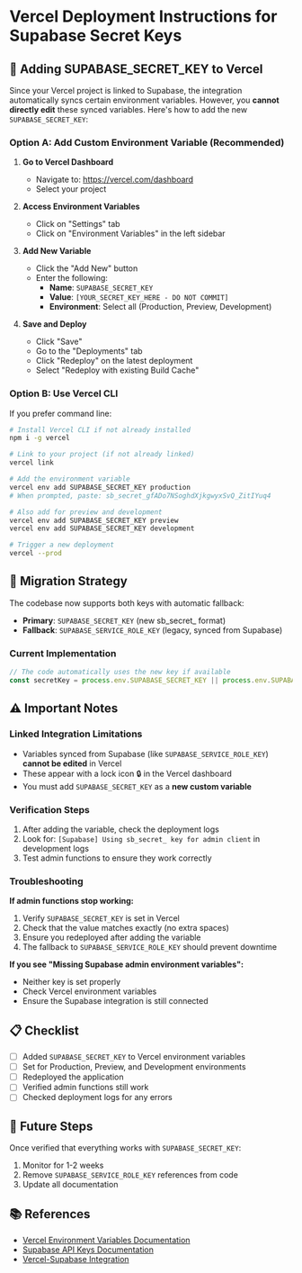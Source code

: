 # Vercel Deployment Instructions for Supabase Secret Keys

## 🔐 Adding SUPABASE_SECRET_KEY to Vercel

Since your Vercel project is linked to Supabase, the integration automatically syncs certain environment variables. However, you **cannot directly edit** these synced variables. Here's how to add the new `SUPABASE_SECRET_KEY`:

### Option A: Add Custom Environment Variable (Recommended)

1. **Go to Vercel Dashboard**
   - Navigate to: https://vercel.com/dashboard
   - Select your project

2. **Access Environment Variables**
   - Click on "Settings" tab
   - Click on "Environment Variables" in the left sidebar

3. **Add New Variable**
   - Click the "Add New" button
   - Enter the following:
     - **Name**: `SUPABASE_SECRET_KEY`
     - **Value**: `[YOUR_SECRET_KEY_HERE - DO NOT COMMIT]`
     - **Environment**: Select all (Production, Preview, Development)

4. **Save and Deploy**
   - Click "Save"
   - Go to the "Deployments" tab
   - Click "Redeploy" on the latest deployment
   - Select "Redeploy with existing Build Cache"

### Option B: Use Vercel CLI

If you prefer command line:

```bash
# Install Vercel CLI if not already installed
npm i -g vercel

# Link to your project (if not already linked)
vercel link

# Add the environment variable
vercel env add SUPABASE_SECRET_KEY production
# When prompted, paste: sb_secret_gfADo7NSoghdXjkgwyxSvQ_ZitIYuq4

# Also add for preview and development
vercel env add SUPABASE_SECRET_KEY preview
vercel env add SUPABASE_SECRET_KEY development

# Trigger a new deployment
vercel --prod
```

## 🔄 Migration Strategy

The codebase now supports both keys with automatic fallback:
- **Primary**: `SUPABASE_SECRET_KEY` (new sb_secret_ format)
- **Fallback**: `SUPABASE_SERVICE_ROLE_KEY` (legacy, synced from Supabase)

### Current Implementation

```javascript
// The code automatically uses the new key if available
const secretKey = process.env.SUPABASE_SECRET_KEY || process.env.SUPABASE_SERVICE_ROLE_KEY
```

## ⚠️ Important Notes

### Linked Integration Limitations
- Variables synced from Supabase (like `SUPABASE_SERVICE_ROLE_KEY`) **cannot be edited** in Vercel
- These appear with a lock icon 🔒 in the Vercel dashboard
- You must add `SUPABASE_SECRET_KEY` as a **new custom variable**

### Verification Steps
1. After adding the variable, check the deployment logs
2. Look for: `[Supabase] Using sb_secret_ key for admin client` in development logs
3. Test admin functions to ensure they work correctly

### Troubleshooting

**If admin functions stop working:**
1. Verify `SUPABASE_SECRET_KEY` is set in Vercel
2. Check that the value matches exactly (no extra spaces)
3. Ensure you redeployed after adding the variable
4. The fallback to `SUPABASE_SERVICE_ROLE_KEY` should prevent downtime

**If you see "Missing Supabase admin environment variables":**
- Neither key is set properly
- Check Vercel environment variables
- Ensure the Supabase integration is still connected

## 📋 Checklist

- [ ] Added `SUPABASE_SECRET_KEY` to Vercel environment variables
- [ ] Set for Production, Preview, and Development environments
- [ ] Redeployed the application
- [ ] Verified admin functions still work
- [ ] Checked deployment logs for any errors

## 🔮 Future Steps

Once verified that everything works with `SUPABASE_SECRET_KEY`:
1. Monitor for 1-2 weeks
2. Remove `SUPABASE_SERVICE_ROLE_KEY` references from code
3. Update all documentation

## 📚 References

- [Vercel Environment Variables Documentation](https://vercel.com/docs/environment-variables)
- [Supabase API Keys Documentation](https://supabase.com/docs/guides/api/api-keys)
- [Vercel-Supabase Integration](https://vercel.com/marketplace/supabase)